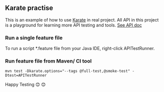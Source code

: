 ## Karate practise

This is an example of how to use [Karate](http://restful-booker.herokuapp.com/apidoc/index.html) in real project. All API in this project is a playground for learning more API testing and tools. [See API doc](http://restful-booker.herokuapp.com/apidoc/index.html) 

### Run a single feature file
To run a script *.feature file from your Java IDE, right-click APITestRunner.

### Run feature file from Maven/ CI tool

``mvn test -Dkarate.options="--tags @full-test,@smoke-test" -Dtest=APITestRunner``

Happy Testing :blush: :blush: